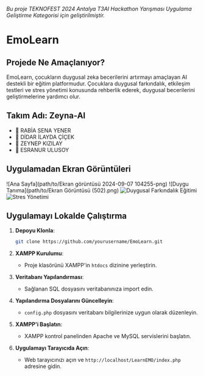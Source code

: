 *Bu proje TEKNOFEST 2024 Antalya T3AI Hackathon Yarışması Uygulama Geliştirme Kategorisi için geliştirilmiştir.*

# EmoLearn

## Projede Ne Amaçlanıyor?

EmoLearn, çocukların duygusal zeka becerilerini artırmayı amaçlayan AI destekli bir eğitim platformudur. Çocuklara duygusal farkındalık, etkileşim testleri ve stres yönetimi konusunda rehberlik ederek, duygusal becerilerini geliştirmelerine yardımcı olur.

## Takım Adı: Zeyna-AI 
- 👤 RABİA SENA YENER  
- 👤 DİDAR İLAYDA ÇİÇEK
- 👤 ZEYNEP KIZILAY 
- 👤 ESRANUR ULUSOY

## Uygulamadan Ekran Görüntüleri

![Ana Sayfa](path/to/Ekran görüntüsü 2024-09-07 104255-png)
![Duygu Tanıma](path/to/Ekran Görüntüsü (502).png)
![Duygusal Farkındalık Eğitimi](path/to/screenshot3.png)
![Stres Yönetimi](path/to/screenshot4.png)

## Uygulamayı Lokalde Çalıştırma

1. **Depoyu Klonla**:
   ```bash
   git clone https://github.com/yourusername/EmoLearn.git

1. **XAMPP Kurulumu**:
   - Proje klasörünü XAMPP'in `htdocs` dizinine yerleştirin.

2. **Veritabanı Yapılandırması**:
   - Sağlanan SQL dosyasını veritabanınıza import edin.

3. **Yapılandırma Dosyalarını Güncelleyin**:
   - `config.php` dosyasını veritabanı bilgilerinize uygun olarak düzenleyin.

4. **XAMPP'i Başlatın**:
   - XAMPP kontrol panelinden Apache ve MySQL servislerini başlatın.

5. **Uygulamayı Tarayıcıda Açın**:
   - Web tarayıcınızı açın ve `http://localhost/LearnEMO/index.php` adresine gidin.
